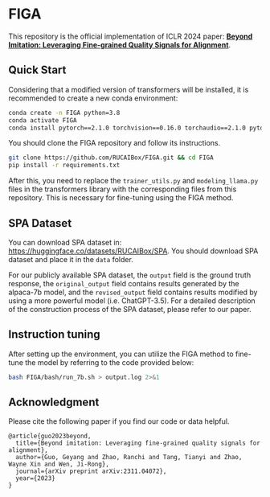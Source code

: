 # FIGA
This repository is the official implementation of ICLR 2024 paper: **[Beyond Imitation: Leveraging Fine-grained Quality Signals for Alignment](https://arxiv.org/pdf/2311.04072.pdf)**. 


## Quick Start
Considering that a modified version of transformers will be installed, it is recommended to create a new conda environment:
```bash
conda create -n FIGA python=3.8
conda activate FIGA
conda install pytorch==2.1.0 torchvision==0.16.0 torchaudio==2.1.0 pytorch-cuda=12.1 -c pytorch -c nvidia
```
You should clone the FIGA repository and follow its instructions.
```bash
git clone https://github.com/RUCAIBox/FIGA.git && cd FIGA
pip install -r requirements.txt
```

After this, you need to replace the `trainer_utils.py` and `modeling_llama.py` files in the transformers library with the corresponding files from this repository. This is necessary for fine-tuning using the FIGA method.

## SPA Dataset

You can download SPA dataset in: https://huggingface.co/datasets/RUCAIBox/SPA. You should download SPA dataset and place it in the `data` folder.

For our publicly available SPA dataset, the `output` field is the ground truth response, the `original_output` field contains results generated by the alpaca-7b model, and the `revised_output` field contains results modified by using a more powerful model (i.e. ChatGPT-3.5). For a detailed description of the construction process of the SPA dataset, please refer to our paper.


## Instruction tuning
After setting up the environment, you can utilize the FIGA method to fine-tune the model by referring to the code provided below:

```bash
bash FIGA/bash/run_7b.sh > output.log 2>&1
```

## Acknowledgment

Please cite the following paper if you find our code or data helpful.

```
@article{guo2023beyond,
  title={Beyond imitation: Leveraging fine-grained quality signals for alignment},
  author={Guo, Geyang and Zhao, Ranchi and Tang, Tianyi and Zhao, Wayne Xin and Wen, Ji-Rong},
  journal={arXiv preprint arXiv:2311.04072},
  year={2023}
}
```


